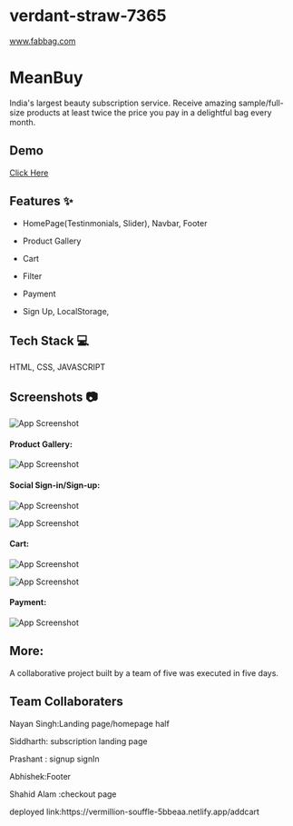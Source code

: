 # verdant-straw-7365
www.fabbag.com



# MeanBuy

India's largest beauty subscription service. Receive amazing sample/full-size products at least twice the price you pay in a delightful bag every month.

## Demo

[Click Here](https://vermillion-souffle-5bbeaa.netlify.app/)

## Features ✨

- HomePage(Testinmonials, Slider), Navbar, Footer

- Product Gallery

- Cart

- Filter

- Payment

- Sign Up, LocalStorage,

## Tech Stack 💻

HTML, CSS, JAVASCRIPT


## Screenshots 📷



![App Screenshot](https://imgur.com/TPLFSmn.png)

#### Product Gallery:

![App Screenshot](https://imgur.com/jzvdjBH.png)

#### Social Sign-in/Sign-up:

![App Screenshot](https://imgur.com/YQfkh5q.png)

![App Screenshot](https://imgur.com/OyZePS8.png)

#### Cart:

![App Screenshot](https://imgur.com/BiGKdLn.png)

![App Screenshot](https://imgur.com/HnB41j5.png)

#### Payment:

![App Screenshot](https://imgur.com/IOXyR9o.png)


## More:

A collaborative project built by a team of five was executed in five days.

## Team Collaboraters
<p>Nayan Singh:Landing page/homepage half<p/>
<p>Siddharth: subscription landing page<p/>
<p>Prashant : signup signIn<p/>
<p>Abhishek:Footer<p/>
<p>Shahid Alam :checkout page<p/>




<p>deployed link:https://vermillion-souffle-5bbeaa.netlify.app/addcart<p/>
